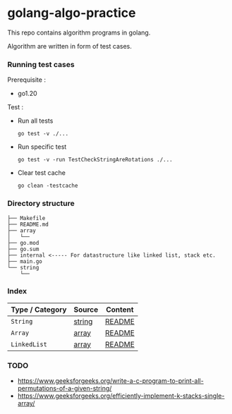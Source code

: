 # golang-algo-practice
This repo contains algorithm programs in golang.

Algorithm are written in form of test cases.

### Running test cases

Prerequisite :
- go1.20 

Test :
- Run all tests 
    ```
    go test -v ./...
    ```
- Run specific test
    ```
    go test -v -run TestCheckStringAreRotations ./...
    ```

- Clear test cache 
    ```
    go clean -testcache
    ```

### Directory structure
```
├── Makefile
├── README.md
├── array
│   └── 
├── go.mod
├── go.sum
├── internal <----- For datastructure like linked list, stack etc.
├── main.go
└── string
    └── 
```


### Index
| Type / Category  |     Source         | Content   |
| ---------- |       -------      | -----  |
| `String`   | [string](./string) | [README](./string/README.md)
| `Array`   | [array](./array) | [README](./array/README.md)
| `LinkedList`   | [array](./linkedlist) | [README](./linkedlist/README.md)


### TODO
- https://www.geeksforgeeks.org/write-a-c-program-to-print-all-permutations-of-a-given-string/
- https://www.geeksforgeeks.org/efficiently-implement-k-stacks-single-array/